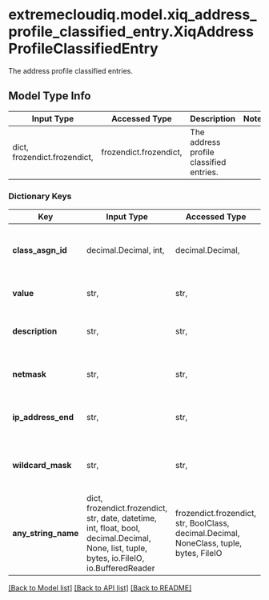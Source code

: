 # extremecloudiq.model.xiq_address_profile_classified_entry.XiqAddressProfileClassifiedEntry

The address profile classified entries.

## Model Type Info
Input Type | Accessed Type | Description | Notes
------------ | ------------- | ------------- | -------------
dict, frozendict.frozendict,  | frozendict.frozendict,  | The address profile classified entries. | 

### Dictionary Keys
Key | Input Type | Accessed Type | Description | Notes
------------ | ------------- | ------------- | ------------- | -------------
**class_asgn_id** | decimal.Decimal, int,  | decimal.Decimal,  | The classification assignment id value. | [optional] value must be a 64 bit integer
**value** | str,  | str,  | The classified entry value. | [optional] 
**description** | str,  | str,  | The classified entry description. | [optional] 
**netmask** | str,  | str,  | The classified entry netmask | [optional] 
**ip_address_end** | str,  | str,  | The classified entry IP address end. | [optional] 
**wildcard_mask** | str,  | str,  | The classified entry wildcard mask. | [optional] 
**any_string_name** | dict, frozendict.frozendict, str, date, datetime, int, float, bool, decimal.Decimal, None, list, tuple, bytes, io.FileIO, io.BufferedReader | frozendict.frozendict, str, BoolClass, decimal.Decimal, NoneClass, tuple, bytes, FileIO | any string name can be used but the value must be the correct type | [optional]

[[Back to Model list]](../../README.md#documentation-for-models) [[Back to API list]](../../README.md#documentation-for-api-endpoints) [[Back to README]](../../README.md)

